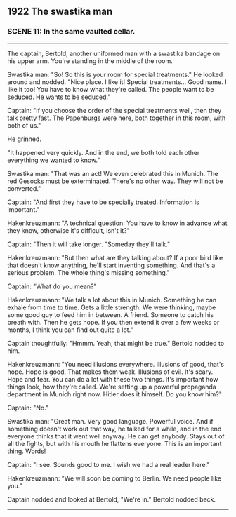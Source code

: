 
## **1922** The swastika man

### SCENE 11: In the same vaulted cellar.

____
The captain, Bertold, another uniformed man with a swastika bandage on his upper arm.
You're standing in the middle of the room.

Swastika man: "So!
So this is your room for special treatments." He looked around and nodded.
"Nice place.
I like it!
Special treatments... Good name.
I like it too!
You have to know what they're called.
The people want to be seduced.
He wants to be seduced."

Captain: "If you choose the order of the special treatments well, then they talk pretty fast.
The Papenburgs were here, both together in this room, with both of us."

He grinned.

"It happened very quickly.
And in the end, we both told each other everything we wanted to know."

Swastika man: "That was an act!
We even celebrated this in Munich.
The red Gesocks must be exterminated.
There's no other way.
They will not be converted."

Captain: "And first they have to be specially treated.
Information is important."

Hakenkreuzmann: "A technical question: You have to know in advance what they know, otherwise it's difficult, isn't it?"

Captain: "Then it will take longer.
"Someday they'll talk."

Hakenkreuzmann: "But then what are they talking about?
If a poor bird like that doesn't know anything, he'll start inventing something.
And that's a serious problem.
The whole thing's missing something."

Captain: "What do you mean?"

Hakenkreuzmann: "We talk a lot about this in Munich.
Something he can exhale from time to time.
Gets a little strength.
We were thinking, maybe some good guy to feed him in between.
A friend.
Someone to catch his breath with.
Then he gets hope.
If you then extend it over a few weeks or months, I think you can find out quite a lot."

Captain thoughtfully: "Hmmm. Yeah, that might be true." Bertold nodded to him.

Hakenkreuzmann: "You need illusions everywhere.
Illusions of good, that's hope.
Hope is good.
That makes them weak.
Illusions of evil.
It's scary.
Hope and fear.
You can do a lot with these two things.
It's important how things look, how they're called.
We're setting up a powerful propaganda department in Munich right now.
Hitler does it himself.
Do you know him?"

Captain: "No."

Swastika man: "Great man.
Very good language.
Powerful voice.
And if something doesn't work out that way, he talked for a while, and in the end everyone thinks that it went well anyway.
He can get anybody.
Stays out of all the fights, but with his mouth he flattens everyone.
This is an important thing.
Words!

Captain: "I see.
Sounds good to me.
I wish we had a real leader here."

Hakenkreuzmann: "We will soon be coming to Berlin.
We need people like you."

Captain nodded and looked at Bertold, "We're in."
Bertold nodded back.
____

